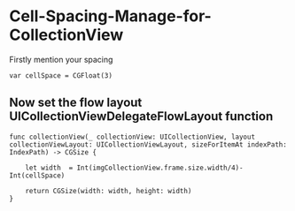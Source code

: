# Cell-Spacing-Manage-for-CollectionView

Firstly mention your spacing

    var cellSpace = CGFloat(3)
    
## Now set the flow layout UICollectionViewDelegateFlowLayout function
    
    func collectionView(_ collectionView: UICollectionView, layout collectionViewLayout: UICollectionViewLayout, sizeForItemAt indexPath: IndexPath) -> CGSize {
        
        let width  = Int(imgCollectionView.frame.size.width/4)-Int(cellSpace)
        
        return CGSize(width: width, height: width)
    }
    
